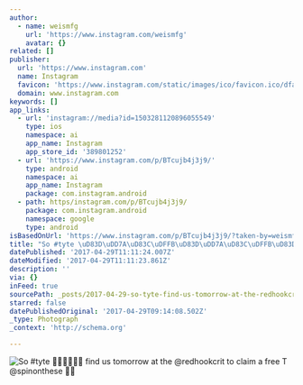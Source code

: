 ```yaml
---
author:
  - name: weismfg
    url: 'https://www.instagram.com/weismfg'
    avatar: {}
related: []
publisher:
  url: 'https://www.instagram.com'
  name: Instagram
  favicon: 'https://www.instagram.com/static/images/ico/favicon.ico/dfa85bb1fd63.ico'
  domain: www.instagram.com
keywords: []
app_links:
  - url: 'instagram://media?id=1503281120896055549'
    type: ios
    namespace: ai
    app_name: Instagram
    app_store_id: '389801252'
  - url: 'https://www.instagram.com/p/BTcujb4j3j9/'
    type: android
    namespace: ai
    app_name: Instagram
    package: com.instagram.android
  - path: https/instagram.com/p/BTcujb4j3j9/
    package: com.instagram.android
    namespace: google
    type: android
isBasedOnUrl: 'https://www.instagram.com/p/BTcujb4j3j9/?taken-by=weismfg'
title: "So #tyte \uD83D\uDD7A\uD83C\uDFFB\uD83D\uDD7A\uD83C\uDFFB\uD83D\uDD7A\uD83C\uDFFB find us tomorrow at the @redhookcrit to claim a free T @spinonthese \uD83D\uDC4C\uD83C\uDFFD"
datePublished: '2017-04-29T11:11:24.007Z'
dateModified: '2017-04-29T11:11:23.861Z'
description: ''
via: {}
inFeed: true
sourcePath: _posts/2017-04-29-so-tyte-find-us-tomorrow-at-the-redhookcrit-t.md
starred: false
datePublishedOriginal: '2017-04-29T09:14:08.502Z'
_type: Photograph
_context: 'http://schema.org'

---
```

![So #tyte  find us tomorrow at the @redhookcrit to claim a free T @spinonthese ](https://scontent.cdninstagram.com/t51.2885-15/s640x640/sh0.08/e35/18162033_290497978062767_8812156771125690368_n.jpg)